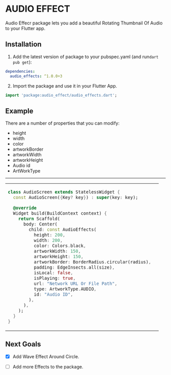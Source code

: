# AUDIO EFFECT

Audio Effecr package lets you add a beautiful Rotating Thumbnail Of Audio to your Flutter app.

## Installation

1. Add the latest version of package to your pubspec.yaml (and run`dart pub get`):

```yaml
dependencies:
  audio_effects: ^1.0.0+3
```

2. Import the package and use it in your Flutter App.

```dart
import 'package:audio_effect/audio_effects.dart';
```

## Example

There are a number of properties that you can modify:

- height
- width
- color
- artworkBorder
- artworkWidth
- artworkHeight
- Audio id
- ArtWorkType

<hr>

<table>
<tr>
<td>

```dart
class AudioScreen extends StatelessWidget {
  const AudioScreen({Key? key}) : super(key: key);

  @override
  Widget build(BuildContext context) {
    return Scaffold(
      body: Center(
        child: const AudioEffects(
          height: 200,
          width: 200,
          color: Colors.black,
          artworkWidth: 150,
          artworkHeight: 150,
          artworkBorder: BorderRadius.circular(radius),
          padding: EdgeInsects.all(size),
          isLocal: false,
          isPlaying: true,
          url: "Network URL Or File Path",
          type: ArtworkType.AUDIO,
          id: "Audio ID",
        ),
      ),
    );
  }
}
```

</td>
<td>
<img  src="https://user-images.githubusercontent.com/95268111/157144460-709998e7-08fa-4c41-974d-8880d1db9058.mp4
"  alt="">
</td>
</tr>
</table>

## Next Goals

- [x] Add Wave Effect Around Circle.

- [ ] Add more Effects to the package.